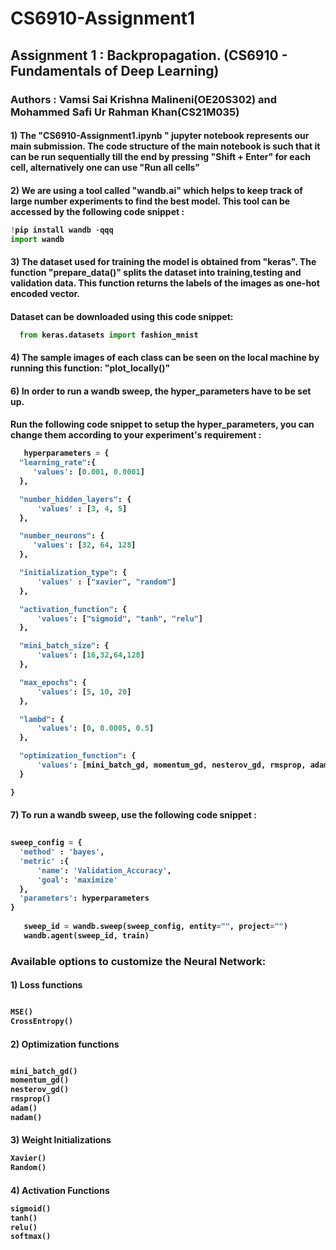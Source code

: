 # CS6910-Assignment1
<h2> Assignment 1 : Backpropagation. (CS6910 - Fundamentals of Deep Learning) <h3>
Authors :  Vamsi Sai Krishna Malineni(OE20S302) and Mohammed Safi Ur Rahman Khan(CS21M035) 

<h4>
  1) The "CS6910-Assignment1.ipynb " jupyter notebook represents our main submission. The code structure of the main notebook is such that it can be run sequentially till the end by pressing "Shift + Enter" for each cell, alternatively one can use "Run all cells"
 
<h4> 2) We are using a tool called "wandb.ai" which helps to keep track of large number experiments to find the best model. This tool can be accessed by the following code snippet :
  
  ```python
  !pip install wandb -qqq
  import wandb
  ```
 <h4> 3) The dataset used for training the model is obtained from "keras". The function "prepare_data()" splits the dataset into training,testing and validation data. This function returns the labels of the images as one-hot encoded vector.
<h4> Dataset can be downloaded using this code snippet:
  
  ```python
    from keras.datasets import fashion_mnist
  ```
   <h4> 4) The sample images of each class can be seen on the local machine by running this function: "plot_locally()"
    
   <h4> 6) In order to run a wandb sweep, the hyper_parameters have to be set up.
     <h4> Run the following code snippet to setup the hyper_parameters, you can change them according to your experiment's requirement :
     
     
  ```python
     hyperparameters = {
    "learning_rate":{
       'values': [0.001, 0.0001]
    },

    "number_hidden_layers": {
        'values' : [3, 4, 5]
    },

    "number_neurons": {
       'values': [32, 64, 128]
    },

    "initialization_type": {
        'values' : ["xavier", "random"]
    },

    "activation_function": {
        'values': ["sigmoid", "tanh", "relu"]
    },

    "mini_batch_size": {
        'values': [16,32,64,128]
    },

    "max_epochs": {
        'values': [5, 10, 20]
    },

    "lambd": {
        'values': [0, 0.0005, 0.5]
    },

    "optimization_function": {
        'values': [mini_batch_gd, momentum_gd, nesterov_gd, rmsprop, adam, nadam]
    }

}

  ```
     
   <h4> 7) To run a wandb sweep, use the following code snippet :
     
     
  ```python
     
  sweep_config = {
    'method' : 'bayes',
    'metric' :{
        'name': 'Validation_Accuracy',
        'goal': 'maximize'
    },
    'parameters': hyperparameters
  }
     
     sweep_id = wandb.sweep(sweep_config, entity="", project="")
     wandb.agent(sweep_id, train)
  ```
<h3> Available options to customize the Neural Network:
  
<h4> 1) Loss functions
  
  ```python
  
  MSE()
  CrossEntropy()
  ```
<h4> 2) Optimization functions
  
  ```python
  
  mini_batch_gd()
  momentum_gd()
  nesterov_gd()
  rmsprop()
  adam()
  nadam()
  ```
<h4> 3) Weight Initializations
  
  ```python
  Xavier()
  Random()
  ```
<h4> 4) Activation Functions
  
  ```python
  sigmoid()
  tanh()
  relu()
  softmax()
  ```
